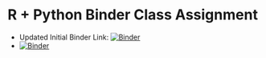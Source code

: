 # R + Python Binder Class Assignment


 - Updated Initial Binder Link: [![Binder](https://mybinder.org/badge_logo.svg)](https://mybinder.org/v2/gh/esimonton/r_with_python.git/HEAD)
 - [![Binder](https://mybinder.org/badge_logo.svg)](https://mybinder.org/v2/gh/esimonton/r_with_python/HEAD)
 


